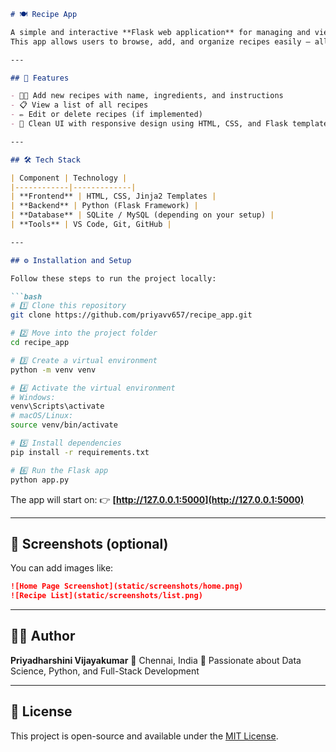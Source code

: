 
````markdown
# 🍽️ Recipe App

A simple and interactive **Flask web application** for managing and viewing delicious recipes.  
This app allows users to browse, add, and organize recipes easily — all in a clean web interface.

---

## 🚀 Features

- 🧑‍🍳 Add new recipes with name, ingredients, and instructions  
- 📋 View a list of all recipes  
- ✏️ Edit or delete recipes (if implemented)  
- 🎨 Clean UI with responsive design using HTML, CSS, and Flask templates  

---

## 🛠️ Tech Stack

| Component | Technology |
|------------|-------------|
| **Frontend** | HTML, CSS, Jinja2 Templates |
| **Backend** | Python (Flask Framework) |
| **Database** | SQLite / MySQL (depending on your setup) |
| **Tools** | VS Code, Git, GitHub |

---

## ⚙️ Installation and Setup

Follow these steps to run the project locally:

```bash
# 1️⃣ Clone this repository
git clone https://github.com/priyavv657/recipe_app.git

# 2️⃣ Move into the project folder
cd recipe_app

# 3️⃣ Create a virtual environment
python -m venv venv

# 4️⃣ Activate the virtual environment
# Windows:
venv\Scripts\activate
# macOS/Linux:
source venv/bin/activate

# 5️⃣ Install dependencies
pip install -r requirements.txt

# 6️⃣ Run the Flask app
python app.py
````

The app will start on:
👉 **[http://127.0.0.1:5000](http://127.0.0.1:5000)**

---

## 📸 Screenshots (optional)

You can add images like:

```markdown
![Home Page Screenshot](static/screenshots/home.png)
![Recipe List](static/screenshots/list.png)
```

---

## 🧑‍💻 Author

**Priyadharshini Vijayakumar**
📍 Chennai, India
💙 Passionate about Data Science, Python, and Full-Stack Development

---

## 📜 License

This project is open-source and available under the [MIT License](LICENSE).

```

